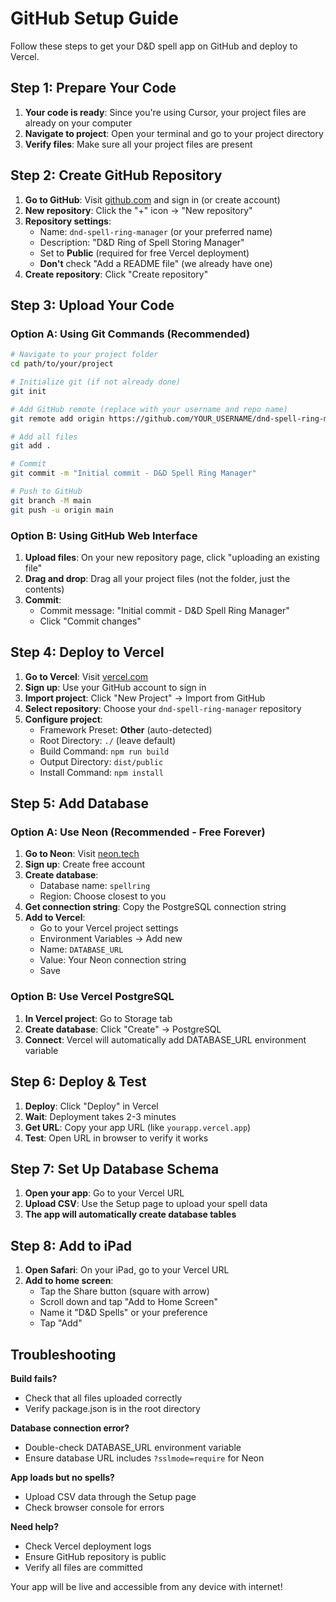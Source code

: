 # GitHub Setup Guide

Follow these steps to get your D&D spell app on GitHub and deploy to Vercel.

## Step 1: Prepare Your Code

1. **Your code is ready**: Since you're using Cursor, your project files are already on your computer
2. **Navigate to project**: Open your terminal and go to your project directory
3. **Verify files**: Make sure all your project files are present

## Step 2: Create GitHub Repository

1. **Go to GitHub**: Visit [github.com](https://github.com) and sign in (or create account)
2. **New repository**: Click the "+" icon → "New repository"
3. **Repository settings**:
   - Name: `dnd-spell-ring-manager` (or your preferred name)
   - Description: "D&D Ring of Spell Storing Manager"
   - Set to **Public** (required for free Vercel deployment)
   - **Don't** check "Add a README file" (we already have one)
4. **Create repository**: Click "Create repository"

## Step 3: Upload Your Code

### Option A: Using Git Commands (Recommended)

```bash
# Navigate to your project folder
cd path/to/your/project

# Initialize git (if not already done)
git init

# Add GitHub remote (replace with your username and repo name)
git remote add origin https://github.com/YOUR_USERNAME/dnd-spell-ring-manager.git

# Add all files
git add .

# Commit
git commit -m "Initial commit - D&D Spell Ring Manager"

# Push to GitHub
git branch -M main
git push -u origin main
```

### Option B: Using GitHub Web Interface

1. **Upload files**: On your new repository page, click "uploading an existing file"
2. **Drag and drop**: Drag all your project files (not the folder, just the contents)
3. **Commit**: 
   - Commit message: "Initial commit - D&D Spell Ring Manager"
   - Click "Commit changes"

## Step 4: Deploy to Vercel

1. **Go to Vercel**: Visit [vercel.com](https://vercel.com)
2. **Sign up**: Use your GitHub account to sign in
3. **Import project**: Click "New Project" → Import from GitHub
4. **Select repository**: Choose your `dnd-spell-ring-manager` repository
5. **Configure project**:
   - Framework Preset: **Other** (auto-detected)
   - Root Directory: `./` (leave default)
   - Build Command: `npm run build`
   - Output Directory: `dist/public`
   - Install Command: `npm install`

## Step 5: Add Database

### Option A: Use Neon (Recommended - Free Forever)

1. **Go to Neon**: Visit [neon.tech](https://neon.tech)
2. **Sign up**: Create free account
3. **Create database**: 
   - Database name: `spellring`
   - Region: Choose closest to you
4. **Get connection string**: Copy the PostgreSQL connection string
5. **Add to Vercel**: 
   - Go to your Vercel project settings
   - Environment Variables → Add new
   - Name: `DATABASE_URL`
   - Value: Your Neon connection string
   - Save

### Option B: Use Vercel PostgreSQL

1. **In Vercel project**: Go to Storage tab
2. **Create database**: Click "Create" → PostgreSQL
3. **Connect**: Vercel will automatically add DATABASE_URL environment variable

## Step 6: Deploy & Test

1. **Deploy**: Click "Deploy" in Vercel
2. **Wait**: Deployment takes 2-3 minutes
3. **Get URL**: Copy your app URL (like `yourapp.vercel.app`)
4. **Test**: Open URL in browser to verify it works

## Step 7: Set Up Database Schema

1. **Open your app**: Go to your Vercel URL
2. **Upload CSV**: Use the Setup page to upload your spell data
3. **The app will automatically create database tables**

## Step 8: Add to iPad

1. **Open Safari**: On your iPad, go to your Vercel URL
2. **Add to home screen**: 
   - Tap the Share button (square with arrow)
   - Scroll down and tap "Add to Home Screen"
   - Name it "D&D Spells" or your preference
   - Tap "Add"

## Troubleshooting

**Build fails?**
- Check that all files uploaded correctly
- Verify package.json is in the root directory

**Database connection error?**
- Double-check DATABASE_URL environment variable
- Ensure database URL includes `?sslmode=require` for Neon

**App loads but no spells?**
- Upload CSV data through the Setup page
- Check browser console for errors

**Need help?**
- Check Vercel deployment logs
- Ensure GitHub repository is public
- Verify all files are committed

Your app will be live and accessible from any device with internet!